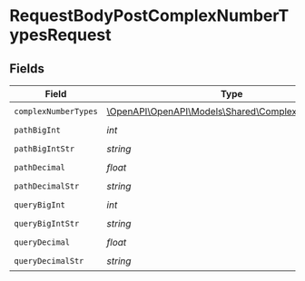 # RequestBodyPostComplexNumberTypesRequest


## Fields

| Field                                                                                          | Type                                                                                           | Required                                                                                       | Description                                                                                    |
| ---------------------------------------------------------------------------------------------- | ---------------------------------------------------------------------------------------------- | ---------------------------------------------------------------------------------------------- | ---------------------------------------------------------------------------------------------- |
| `complexNumberTypes`                                                                           | [\OpenAPI\OpenAPI\Models\Shared\ComplexNumberTypes](../../Models/Shared/ComplexNumberTypes.md) | :heavy_check_mark:                                                                             | N/A                                                                                            |
| `pathBigInt`                                                                                   | *int*                                                                                          | :heavy_check_mark:                                                                             | N/A                                                                                            |
| `pathBigIntStr`                                                                                | *string*                                                                                       | :heavy_check_mark:                                                                             | N/A                                                                                            |
| `pathDecimal`                                                                                  | *float*                                                                                        | :heavy_check_mark:                                                                             | N/A                                                                                            |
| `pathDecimalStr`                                                                               | *string*                                                                                       | :heavy_check_mark:                                                                             | N/A                                                                                            |
| `queryBigInt`                                                                                  | *int*                                                                                          | :heavy_check_mark:                                                                             | N/A                                                                                            |
| `queryBigIntStr`                                                                               | *string*                                                                                       | :heavy_check_mark:                                                                             | N/A                                                                                            |
| `queryDecimal`                                                                                 | *float*                                                                                        | :heavy_check_mark:                                                                             | N/A                                                                                            |
| `queryDecimalStr`                                                                              | *string*                                                                                       | :heavy_check_mark:                                                                             | N/A                                                                                            |
